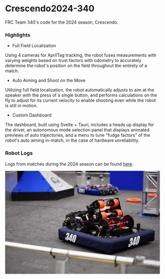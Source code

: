 # Crescendo2024-340
FRC Team 340's code for the 2024 season, Crescendo.

### Highlights

- Full Field Localization

Using 4 cameras for AprilTag tracking, the robot fuses measurements with varying weights based on trust factors with odometry to accurately determine the robot's position on the field throughout the entirety of a match.

- Auto Aiming and Shoot on the Move

Utilizing full field localization, the robot automatically adjusts to aim at the speaker with the press of a single button, and performs calculations on the fly to adjust for its current velocity to enable shooting even while the robot is still in motion.

- Custom Dashboard

The dashboard, built using Svelte + Tauri, includes a heads up display for the driver, an autonomous mode selection panel that displays animated previews of auto trajectories, and a menu to tune "fudge factors" of the robot's auto aiming in-match, in the case of hardware unreliability.

### Robot Logs
Logs from matches during the 2024 season can be found [here](https://github.com/Greater-Rochester-Robotics/RobotLogs/tree/main/2024).

![Robot](robot.png)

